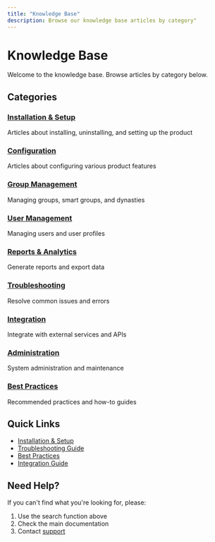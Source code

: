 ```yaml
---
title: "Knowledge Base"
description: Browse our knowledge base articles by category"
---
```


# Knowledge Base

Welcome to the knowledge base. Browse articles by category below.

## Categories

### [Installation & Setup](./installation/)
Articles about installing, uninstalling, and setting up the product

### [Configuration](./configuration/)
Articles about configuring various product features

### [Group Management](./group-management/)
Managing groups, smart groups, and dynasties

### [User Management](./user-management/)
Managing users and user profiles

### [Reports & Analytics](./reporting/)
Generate reports and export data

### [Troubleshooting](./troubleshooting/)
Resolve common issues and errors

### [Integration](./integration/)
Integrate with external services and APIs

### [Administration](./administration/)
System administration and maintenance

### [Best Practices](./best-practices/)
Recommended practices and how-to guides

## Quick Links

- [Installation & Setup](./installation/)
- [Troubleshooting Guide](./troubleshooting/)
- [Best Practices](./best-practices/)
- [Integration Guide](./integration/)

## Need Help?

If you can't find what you're looking for, please:
1. Use the search function above
2. Check the main documentation
3. Contact [support](https://www.netwrix.com/support.html)
